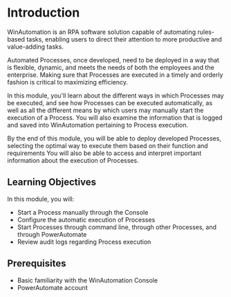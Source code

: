 # Introduction
WinAutomation is an RPA software solution capable of automating rules-based tasks, enabling users to direct their attention to more productive and value-adding tasks.

Automated Processes, once developed, need to be deployed in a way that is flexible, dynamic, and meets the needs of both the employees and the enterprise. Making sure that Processes are executed in a timely and orderly fashion is critical to maximizing efficiency.

In this module, you'll learn about the different ways in which Processes may be executed, and see how Processes can be executed automatically, as well as all the different means by which users may manually start the execution of a Process. You will also examine the information that is logged and saved into WinAutomation pertaining to Process execution.

By the end of this module, you will be able to deploy developed Processes, selecting the optimal way to execute them based on their function and requirements You will also be able to access and interpret important information about the execution of Processes.

## Learning Objectives
In this module, you will:
* Start a Process manually through the Console
* Configure the automatic execution of Processes
* Start Processes through command line, through other Processes, and through PowerAutomate
* Review audit logs regarding Process execution
## Prerequisites
* Basic familiarity with the WinAutomation Console
* PowerAutomate account
 
